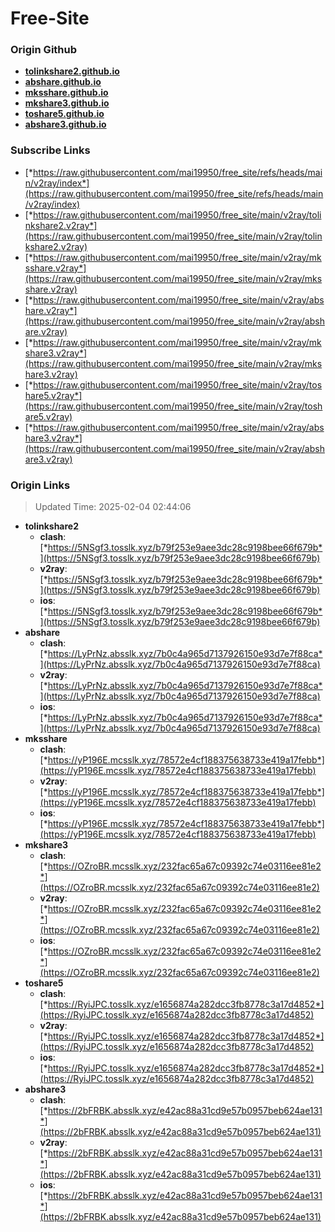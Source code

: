 # Free-Site

### Origin Github

- [**tolinkshare2.github.io**](https://github.com/tolinkshare2/tolinkshare2.github.io)
- [**abshare.github.io**](https://github.com/abshare/abshare.github.io)
- [**mksshare.github.io**](https://github.com/mksshare/mksshare.github.io)
- [**mkshare3.github.io**](https://github.com/mkshare3/mkshare3.github.io)
- [**toshare5.github.io**](https://github.com/toshare5/toshare5.github.io)
- [**abshare3.github.io**](https://github.com/abshare3/abshare3.github.io)

### Subscribe Links

- [*https://raw.githubusercontent.com/mai19950/free_site/refs/heads/main/v2ray/index*](https://raw.githubusercontent.com/mai19950/free_site/refs/heads/main/v2ray/index)
- [*https://raw.githubusercontent.com/mai19950/free_site/main/v2ray/tolinkshare2.v2ray*](https://raw.githubusercontent.com/mai19950/free_site/main/v2ray/tolinkshare2.v2ray)
- [*https://raw.githubusercontent.com/mai19950/free_site/main/v2ray/mksshare.v2ray*](https://raw.githubusercontent.com/mai19950/free_site/main/v2ray/mksshare.v2ray)
- [*https://raw.githubusercontent.com/mai19950/free_site/main/v2ray/abshare.v2ray*](https://raw.githubusercontent.com/mai19950/free_site/main/v2ray/abshare.v2ray)
- [*https://raw.githubusercontent.com/mai19950/free_site/main/v2ray/mkshare3.v2ray*](https://raw.githubusercontent.com/mai19950/free_site/main/v2ray/mkshare3.v2ray)
- [*https://raw.githubusercontent.com/mai19950/free_site/main/v2ray/toshare5.v2ray*](https://raw.githubusercontent.com/mai19950/free_site/main/v2ray/toshare5.v2ray)
- [*https://raw.githubusercontent.com/mai19950/free_site/main/v2ray/abshare3.v2ray*](https://raw.githubusercontent.com/mai19950/free_site/main/v2ray/abshare3.v2ray)

### Origin Links

> Updated Time: 2025-02-04 02:44:06

- **tolinkshare2**
  - **clash**: [*https://5NSgf3.tosslk.xyz/b79f253e9aee3dc28c9198bee66f679b*](https://5NSgf3.tosslk.xyz/b79f253e9aee3dc28c9198bee66f679b)
  - **v2ray**: [*https://5NSgf3.tosslk.xyz/b79f253e9aee3dc28c9198bee66f679b*](https://5NSgf3.tosslk.xyz/b79f253e9aee3dc28c9198bee66f679b)
  - **ios**: [*https://5NSgf3.tosslk.xyz/b79f253e9aee3dc28c9198bee66f679b*](https://5NSgf3.tosslk.xyz/b79f253e9aee3dc28c9198bee66f679b)
- **abshare**
  - **clash**: [*https://LyPrNz.absslk.xyz/7b0c4a965d7137926150e93d7e7f88ca*](https://LyPrNz.absslk.xyz/7b0c4a965d7137926150e93d7e7f88ca)
  - **v2ray**: [*https://LyPrNz.absslk.xyz/7b0c4a965d7137926150e93d7e7f88ca*](https://LyPrNz.absslk.xyz/7b0c4a965d7137926150e93d7e7f88ca)
  - **ios**: [*https://LyPrNz.absslk.xyz/7b0c4a965d7137926150e93d7e7f88ca*](https://LyPrNz.absslk.xyz/7b0c4a965d7137926150e93d7e7f88ca)
- **mksshare**
  - **clash**: [*https://yP196E.mcsslk.xyz/78572e4cf188375638733e419a17febb*](https://yP196E.mcsslk.xyz/78572e4cf188375638733e419a17febb)
  - **v2ray**: [*https://yP196E.mcsslk.xyz/78572e4cf188375638733e419a17febb*](https://yP196E.mcsslk.xyz/78572e4cf188375638733e419a17febb)
  - **ios**: [*https://yP196E.mcsslk.xyz/78572e4cf188375638733e419a17febb*](https://yP196E.mcsslk.xyz/78572e4cf188375638733e419a17febb)
- **mkshare3**
  - **clash**: [*https://OZroBR.mcsslk.xyz/232fac65a67c09392c74e03116ee81e2*](https://OZroBR.mcsslk.xyz/232fac65a67c09392c74e03116ee81e2)
  - **v2ray**: [*https://OZroBR.mcsslk.xyz/232fac65a67c09392c74e03116ee81e2*](https://OZroBR.mcsslk.xyz/232fac65a67c09392c74e03116ee81e2)
  - **ios**: [*https://OZroBR.mcsslk.xyz/232fac65a67c09392c74e03116ee81e2*](https://OZroBR.mcsslk.xyz/232fac65a67c09392c74e03116ee81e2)
- **toshare5**
  - **clash**: [*https://RyiJPC.tosslk.xyz/e1656874a282dcc3fb8778c3a17d4852*](https://RyiJPC.tosslk.xyz/e1656874a282dcc3fb8778c3a17d4852)
  - **v2ray**: [*https://RyiJPC.tosslk.xyz/e1656874a282dcc3fb8778c3a17d4852*](https://RyiJPC.tosslk.xyz/e1656874a282dcc3fb8778c3a17d4852)
  - **ios**: [*https://RyiJPC.tosslk.xyz/e1656874a282dcc3fb8778c3a17d4852*](https://RyiJPC.tosslk.xyz/e1656874a282dcc3fb8778c3a17d4852)
- **abshare3**
  - **clash**: [*https://2bFRBK.absslk.xyz/e42ac88a31cd9e57b0957beb624ae131*](https://2bFRBK.absslk.xyz/e42ac88a31cd9e57b0957beb624ae131)
  - **v2ray**: [*https://2bFRBK.absslk.xyz/e42ac88a31cd9e57b0957beb624ae131*](https://2bFRBK.absslk.xyz/e42ac88a31cd9e57b0957beb624ae131)
  - **ios**: [*https://2bFRBK.absslk.xyz/e42ac88a31cd9e57b0957beb624ae131*](https://2bFRBK.absslk.xyz/e42ac88a31cd9e57b0957beb624ae131)
